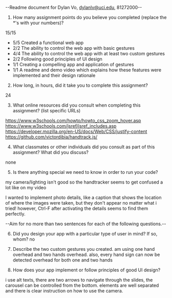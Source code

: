 --Readme document for Dylan Vo, dylanlv@uci.edu, 81272000--

1. How many assignment points do you believe you completed (replace the *'s with your numbers)?

15/15
- 5/5 Created a functional web app
- 2/2 The ability to control the web app with basic gestures
- 4/4 The ability to control the web app with at least two custom gestures
- 2/2 Following good principles of UI design
- 1/1 Creating a compelling app and application of gestures
- 1/1 A readme and demo video which explains how these features were implemented and their design rationale

2. How long, in hours, did it take you to complete this assignment?

24

3. What online resources did you consult when completing this assignment? (list specific URLs)

https://www.w3schools.com/howto/howto_css_zoom_hover.asp
https://www.w3schools.com/jsref/jsref_includes.asp
https://developer.mozilla.org/en-US/docs/Web/CSS/justify-content
https://github.com/victordibia/handtrack.js/


4. What classmates or other individuals did you consult as part of this assignment? What did you discuss?

none

5. Is there anything special we need to know in order to run your code?

my camera/lighting isn't good so the handtracker seems to get confused a lot like on my video

I wanted to implement photo details, like a caption that shows the location of where the images were taken, but they don't appear no matter what i tried! however, Ctrl-F after activating the details seems to find them perfectly.



--Aim for no more than two sentences for each of the following questions.--


6. Did you design your app with a particular type of user in mind? If so, whom?
no

7. Describe the two custom gestures you created.
 am using one hand overhead and two hands overhead.
also, every hand sign can now be detected overhead for both one and two hands

8. How does your app implement or follow principles of good UI design?

i use alt texts, there are two arrows to navigate through the slides, the carousel can be controlled from the bottom.
elements are well separated and there is clear instruction on how to use the camera.